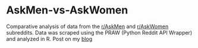 # AskMen-vs-AskWomen
Comparative analysis of data from the [r/AskMen](https://www.reddit.com/r/AskMen/) and [r/AskWomen](https://www.reddit.com/r/AskWomen/) subreddits.
Data was scraped using the PRAW (Python Reddit API Wrapper) and analyzed in R. 
Post on my [blog](https://safierinx-a.github.io)

